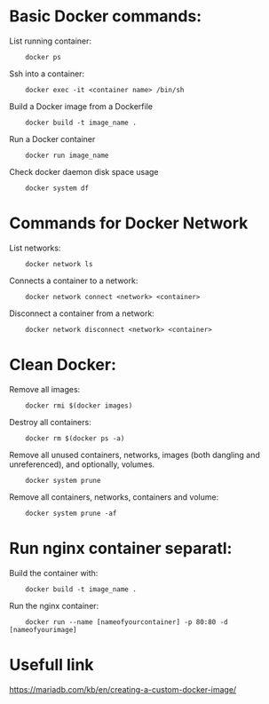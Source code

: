 # Basic Docker commands:

List running container:
```docker
    docker ps
```

Ssh into a container:
```docker
    docker exec -it <container name> /bin/sh
```

Build a Docker image from a Dockerfile
```docker
    docker build -t image_name .
```

Run a Docker container
```docker
    docker run image_name
```

Check docker daemon disk space usage
```docker
    docker system df
```

# Commands for Docker Network
List networks:
```docker
    docker network ls
```

Connects a container to a network:
```docker
    docker network connect <network> <container>
```

Disconnect a container from a network:
```docker
    docker network disconnect <network> <container>
```

# Clean Docker:
Remove all images:
```docker
    docker rmi $(docker images)
```

Destroy all containers:
```docker
    docker rm $(docker ps -a)
```

Remove all unused containers, networks, images (both dangling and unreferenced), and optionally, volumes.
```docker
    docker system prune
```
Remove all containers, networks, containers and volume:
```docker
    docker system prune -af
```

# Run nginx container separatl:

Build the container with: 
```docker
    docker build -t image_name .
```

Run the nginx container:
```docker
    docker run --name [nameofyourcontainer] -p 80:80 -d [nameofyourimage]
```
# Usefull link

https://mariadb.com/kb/en/creating-a-custom-docker-image/
